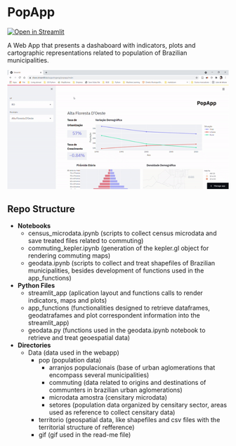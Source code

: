 # PopApp
[![Open in Streamlit](https://static.streamlit.io/badges/streamlit_badge_black_white.svg)](https://share.streamlit.io/augustogeog/popapp/main)

A Web App that presents a dashaboard with indicators, plots and cartographic representations related to population of Brazilian municipalities.

![alt text](https://github.com/augustogeog/popapp/raw/main/data/gif/gif.gif "App")


## Repo Structure

* **Notebooks**
    * census_microdata.ipynb (scripts to collect census microdata and save treated files related to commuting)
    * commuting_kepler.ipynb (generation of the kepler.gl object for rendering commuting maps)
    * geodata.ipynb (scripts to collect and treat shapefiles of Brazilian municipalities, besides development of functions used in the app_functions)
* **Python Files**
    * streamlit_app (aplication layout and functions calls to render indicators, maps and plots)
    * app_functions (functionalities designed to retrieve dataframes, geodatrafames and plot correspondent information into the streamlit_app)
    * geodata.py (functions used in the geodata.ipynb notebook to retrieve and treat geoespatial data)
* **Directories**
    * Data (data used in the webapp)
        * pop (population data)
            * arranjos populacionais (base of urban aglomerations that encompass several municipalities)
            * commuting (data related to origins and destinations of communters in brazilian urban aglomerations)
            * microdata amostra (censitary microdata)
            * setores (population data organized by censitary sector, areas used as reference to collect censitary data)
        * territorio (geospatial data, like shapefiles and csv files with the territorial structure of refference)
        * gif (gif used in the read-me file)


